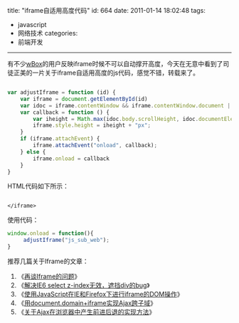 title: "iframe自适用高度代码"
id: 664
date: 2011-01-14 18:02:48
tags:
- javascript
- 网络技术
categories:
- 前端开发
---
有不少[wBox](http://js8.in/wbox-jquery "jQuery弹出框")的用户反映iframe时候不可以自动撑开高度，今天在无意中看到了司徒正美的一片关于iframe自适用高度的js代码，感觉不错，转载来了。

```javascript

var adjustIframe = function (id) {
    var iframe = document.getElementById(id)
    var idoc = iframe.contentWindow && iframe.contentWindow.document || iframe.contentDocument;
    var callback = function () {
        var iheight = Math.max(idoc.body.scrollHeight, idoc.documentElement.scrollHeight); //取得其高
        iframe.style.height = iheight + "px";
    }
    if (iframe.attachEvent) {
        iframe.attachEvent("onload", callback);
    } else {
        iframe.onload = callback
    }
}
```
<!--more-->
HTML代码如下所示：

```html"><iframe id="js_sub_web" width="80%" frameborder="0" scrolling="no" allowTransparency="true" src="http://www.cnblogs.com/rubylouvre/archive/2009/09/15/1566722.html

</iframe>
```
使用代码：

```javascript
window.onload = function(){
     adjustIframe("js_sub_web");
}
```
推荐几篇关于Iframe的文章：

1.  《[再谈Iframe的问题](http://js8.in/638.html)》
2.  《[解决IE6 select z-index无效，遮挡div的bug](http://js8.in/553.html)》
3.  《[使用JavaScript在IE和Firefox下进行iframe的DOM操作](http://js8.in/463.html)》
4.  《[用document.domain+iframe实现Ajax跨子域](http://js8.in/443.html)》
5.  《[关于Ajax在浏览器中产生前进后退的实现方法](http://js8.in/311.html)》